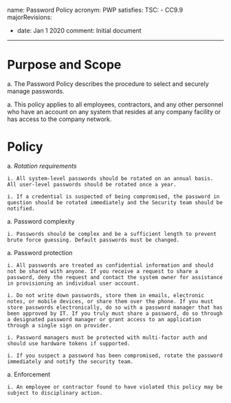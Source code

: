 name: Password Policy
acronym: PWP
satisfies:
  TSC:
    - CC9.9
majorRevisions:
  - date: Jan 1 2020
    comment: Initial document
---

# Purpose and Scope

a. The Password Policy describes the procedure to select and securely manage passwords.

a. This policy applies to all employees, contractors, and any other personnel who have an account on any system that resides at any company facility or has access to the company network.

# Policy

a. *Rotation requirements*

    i. All system-level passwords should be rotated on an annual basis. All user-level passwords should be rotated once a year.

    i. If a credential is suspected of being compromised, the password in question should be rotated immediately and the Security team should be notified.

a. Password complexity

    i. Passwords should be complex and be a sufficient length to prevent brute force guessing. Default passwords must be changed.

a. Password protection

    i. All passwords are treated as confidential information and should not be shared with anyone. If you receive a request to share a password, deny the request and contact the system owner for assistance in provisioning an individual user account.

    i. Do not write down passwords, store them in emails, electronic notes, or mobile devices, or share them over the phone. If you must store passwords electronically, do so with a password manager that has been approved by IT. If you truly must share a password, do so through a designated password manager or grant access to an application through a single sign on provider.

    i. Password managers must be protected with multi-factor auth and should use hardware tokens if supported.

    i. If you suspect a password has been compromised, rotate the password immediately and notify the security team.

a. Enforcement

    i. An employee or contractor found to have violated this policy may be subject to disciplinary action.
